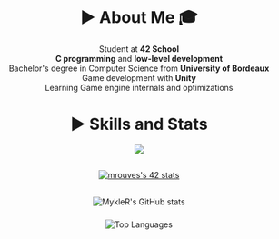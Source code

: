 <div align="center">

# ► About Me 🎓
Student at **42 School**  
**C programming** and **low-level development**  
Bachelor's degree in Computer Science from **University of Bordeaux**  
Game development with **Unity**   
Learning Game engine internals and optimizations

# ► Skills and Stats

<a href="https://skillicons.dev">
  <img src="https://skillicons.dev/icons?i=git,linux,c,cpp,cs,unity,vim,neovim,js,ts,java,py" />
</a>

##

<a href="https://github.com/oakoudad/badge42">
  <img src="https://badge.mediaplus.ma/darkblue/mrouves?1337Badge=off&UM6P=off" alt="mrouves's 42 stats" />
</a>

##

<img src="https://github-readme-stats.vercel.app/api?username=MykleR&show_icons=true&theme=dark&hide_border=true" alt="MykleR's GitHub stats" />

###

<img src="https://github-readme-stats.vercel.app/api/top-langs/?username=MykleR&layout=compact&theme=dark&hide_border=true" alt="Top Languages" />
